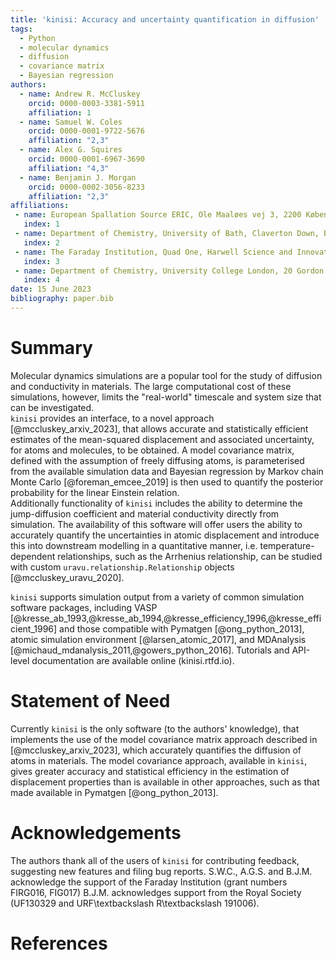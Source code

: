 ```yaml
---
title: 'kinisi: Accuracy and uncertainty quantification in diffusion'
tags:
  - Python
  - molecular dynamics
  - diffusion
  - covariance matrix
  - Bayesian regression
authors:
  - name: Andrew R. McCluskey
    orcid: 0000-0003-3381-5911
    affiliation: 1
  - name: Samuel W. Coles
    orcid: 0000-0001-9722-5676
    affiliation: "2,3"
  - name: Alex G. Squires
    orcid: 0000-0001-6967-3690
    affiliation: "4,3"
  - name: Benjamin J. Morgan
    orcid: 0000-0002-3056-8233
    affiliation: "2,3"
affiliations:
 - name: European Spallation Source ERIC, Ole Maaløes vej 3, 2200 København N, DK
   index: 1
 - name: Department of Chemistry, University of Bath, Claverton Down, Bath, BA2 7AY, UK
   index: 2
 - name: The Faraday Institution, Quad One, Harwell Science and Innovation Campus, Didcot, OX11 0RA, UK
   index: 3
 - name: Department of Chemistry, University College London, 20 Gordon Street, London WC1H 0AJ, UK
   index: 4
date: 15 June 2023
bibliography: paper.bib
---
```


# Summary

Molecular dynamics simulations are a popular tool for the study of diffusion and conductivity in materials.
The large computational cost of these simulations, however, limits the "real-world" timescale and system size that can be investigated.  
`kinisi` provides an interface, to a novel approach [@mccluskey_arxiv_2023], that allows accurate and statistically efficient estimates of the mean-squared displacement and associated uncertainty, for atoms and molecules, to be obtained.
A model covariance matrix, defined with the assumption of freely diffusing atoms, is parameterised from the available simulation data and Bayesian regression by Markov chain Monte Carlo [@foreman_emcee_2019] is then used to quantify the posterior probability for the linear Einstein relation.  
Additionally functionality of `kinisi` includes the ability to determine the jump-diffusion coefficient and material conductivity directly from simulation. 
The availability of this software will offer users the ability to accurately quantify the uncertainties in atomic displacement and introduce this into downstream modelling in a quantitative manner, i.e. temperature-dependent relationships, such as the Arrhenius relationship, can be studied with custom `uravu.relationship.Relationship` objects [@mccluskey_uravu_2020]. 

`kinisi` supports simulation output from a variety of common simulation software packages, including VASP [@kresse_ab_1993,@kresse_ab_1994,@kresse_efficiency_1996,@kresse_efficient_1996] and those compatible with Pymatgen [@ong_python_2013], atomic simulation environment [@larsen_atomic_2017], and MDAnalysis [@michaud_mdanalysis_2011,@gowers_python_2016]. 
Tutorials and API-level documentation are available online (kinisi.rtfd.io). 

# Statement of Need

Currently `kinisi` is the only software (to the authors' knowledge), that implements the use of the model covariance matrix approach described in [@mccluskey_arxiv_2023], which accurately quantifies the diffusion of atoms in materials. 
The model covariance approach, available in `kinisi`, gives greater accuracy and statistical efficiency in the estimation of displacement properties than is available in other approaches, such as that made available in Pymatgen [@ong_python_2013].

# Acknowledgements

The authors thank all of the users of `kinisi` for contributing feedback, suggesting new features and filing bug reports. 
S.W.C., A.G.S. and B.J.M. acknowledge the support of the Faraday Institution (grant numbers FIRG016, FIG017) 
B.J.M. acknowledges support from the Royal Society (UF130329 and URF\textbackslash R\textbackslash 191006). 

# References
